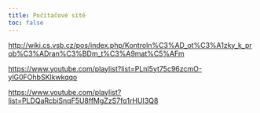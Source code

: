 ```yaml
---
title: Počítačové sítě
toc: false
---
```


http://wiki.cs.vsb.cz/pos/index.php/Kontroln%C3%AD_ot%C3%A1zky_k_prob%C3%ADran%C3%BDm_t%C3%A9mat%C5%AFm

https://www.youtube.com/playlist?list=PLnI5yt75c96zcmO-ylG0FOhbSKlkwkqqo

https://www.youtube.com/playlist?list=PLDQaRcbiSnqF5U8ffMgZzS7fq1rHUI3Q8

